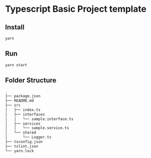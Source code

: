 
# Typescript Basic Project template


## Install
```sh
yarn
```

## Run
```sh
yarn start
```
## Folder Structure 

```sh
.
├── package.json
├── README.md
├── src
│   ├── index.ts
│   ├── interfaces
│   │   └── sample.interface.ts
│   ├── services
│   │   └── sample.service.ts
│   └── shared
│       └── Logger.ts
├── tsconfig.json
├── tslint.json
└── yarn.lock

```